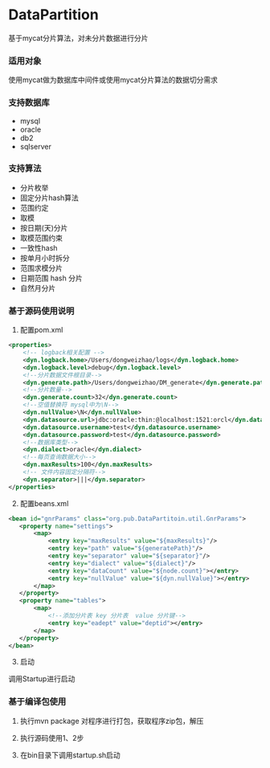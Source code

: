 # DataPartition
基于mycat分片算法，对未分片数据进行分片
### 适用对象
使用mycat做为数据库中间件或使用mycat分片算法的数据切分需求
### 支持数据库
+ mysql
+ oracle
+ db2
+ sqlserver

### 支持算法
+ 分片枚举
+ 固定分片hash算法
+ 范围约定
+ 取模
+ 按日期(天)分片
+ 取模范围约束
+ 一致性hash
+ 按单月小时拆分
+ 范围求模分片
+ 日期范围 hash 分片
+ 自然月分片

### 基于源码使用说明
1. 配置pom.xml
```xml
<properties>
    <!-- logback相关配置 -->
    <dyn.logback.home>/Users/dongweizhao/logs</dyn.logback.home>
    <dyn.logback.level>debug</dyn.logback.level>
    <!--分片数据文件根目录-->
    <dyn.generate.path>/Users/dongweizhao/DM_generate</dyn.generate.path>
    <!--分片数量-->
    <dyn.generate.count>32</dyn.generate.count>
    <!--空值替换符 mysql中为\N-->
    <dyn.nullValue>\N</dyn.nullValue>
    <dyn.datasource.url>jdbc:oracle:thin:@localhost:1521:orcl</dyn.datasource.url>
    <dyn.datasource.username>test</dyn.datasource.username>
    <dyn.datasource.password>test</dyn.datasource.password>
    <!--数据库类型-->
    <dyn.dialect>oracle</dyn.dialect>
    <!--每页查询数据大小-->
    <dyn.maxResults>100</dyn.maxResults>
    <!-- 文件内容固定分隔符-->
    <dyn.separator>|||</dyn.separator>
</properties>
```
2. 配置beans.xml
 ```xml
 <bean id="gnrParams" class="org.pub.DataPartitoin.util.GnrParams">
    <property name="settings">
        <map>
            <entry key="maxResults" value="${maxResults}"/>
            <entry key="path" value="${generatePath}"/>
            <entry key="separator" value="${separator}"/>
            <entry key="dialect" value="${dialect}"/>
            <entry key="dataCount" value="${node.count}"></entry>
            <entry key="nullValue" value="${dyn.nullValue}"></entry>
        </map>
    </property>
    <property name="tables">
        <map>
            <!--添加分片表 key 分片表  value 分片键-->
            <entry key="eadept" value="deptid"></entry>
        </map>
    </property>
</bean>
 ```
3. 启动

  调用Startup进行启动

### 基于编译包使用
1.  执行mvn package 对程序进行打包，获取程序zip包，解压

1. 执行源码使用1、2步

2. 在bin目录下调用startup.sh启动
